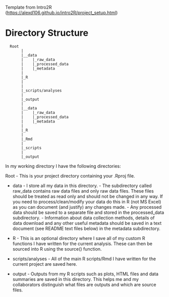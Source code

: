 Template from Intro2R (https://alexd106.github.io/intro2R/project_setup.html)

# Directory Structure
      Root 
           |
           |__data
           |    |_raw_data
           |    |_processed_data
           |    |_metadata
           |
           |_R
           |
           |
           |_scripts/analyses
           |
           |_output
           |
           |__data
           |    |_raw_data
           |    |_processed_data
           |    |_metadata
           |
           |_R
           |
           |_Rmd
           |
           |_scripts
           |
           |_output

In my working directory I have the following directories:

Root - This is your project directory containing your .Rproj file.
  - data - I store all my data in this directory.
        - The subdirectory called raw_data contains raw data files and only raw data files. These files should be treated as read only and should not be changed in any way. If you need to process/clean/modify your data do this in R (not MS Excel) as you can document (and justify) any changes made.
        - Any processed data should be saved to a separate file and stored in the processed_data subdirectory.
        - Information about data collection methods, details of data download and any other useful metadata should be saved in a text document (see README text files below) in the metadata subdirectory.

- R - This is an optional directory where I save all of my custom R functions I have written for the current analysis. These can then be sourced into R using the source() function.

- scripts/analyses - All of the main R scripts/Rmd I have written for the current project are saved here.

- output - Outputs from my R scripts such as plots, HTML files and data summaries are saved in this directory. This helps me and my collaborators distinguish what files are outputs and which are source files.
